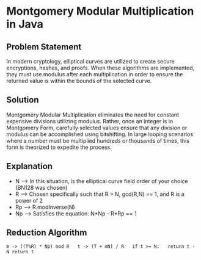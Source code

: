 # Montgomery Modular Multiplication in Java  
## Problem Statement  
In modern cryptology, elliptical curves are utilized to create secure encryptions, hashes, and proofs. When these algorithms are implemented, they must use modulus after each multiplication in order to ensure the returned value is within the bounds of the selected curve.  
## Solution  
Montgomery Modular Multiplication eliminates the need for constant expensive divisions utilizing modulus. Rather, once an integer is in Montgomery Form, carefully selected values ensure that any division or modulus can be accomplished using bitshifting. In large looping scenarios where a number must be multiplied hundreds or thousands of times, this form is theorized to expedite the process.  
## Explanation
 - N --> In this situation, is the elliptical curve field order of your choice (BN128 was chosen)
 - R --> Chosen specifically such that R > N, gcd(R,N) == 1, and R is a power of 2
 - Rp --> R.modInverse(N)
 - Np --> Satisfies the equation: N\*Np - R\*Rp == 1  
## Reduction Algorithm
`
m -> ((T%R) * Np) mod R  
t -> (T + mN) / R  
if t >= N:  
  return t - N
return t
`
